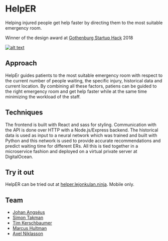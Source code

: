 # HelpER
Helping injured people get help faster by directing them to the most suitable emergency room.

Winner of the design award at [Gothenburg Startup Hack](http://www.gbgstartuphack.com/) 2018

[![alt text](https://j.gifs.com/wmzRZ8.gif)](https://youtu.be/AUeVCgkFiRM)

## Approach
HelpEr guides patients to the most suitable emergency room with respect to the current number of people waiting, the specific injury, historical data and current location. By combining all these factors, patiens can be guided to the right emergency room and get help faster while at the same time minimizing the workload of the staff.

## Techniques
The frontend is built with React and sass for styling. Communication with the API is done over HTTP with a Node.js/Express backend. The historical data is used as input to a neural network which was trained and built with Python and this network is used to provide accurate recommendations and predict waiting time for different ERs. All this is tied together in a microservice fashion and deployed on a virtual private server at DigitalOcean.

## Try it out
HelpER can be tried out at [helper.lejonkulan.ninja](https://helper.lejonkulan.ninja). Mobile only.

## Team
* [Johan Angséus](https://github.com/angseus)
* [Simon Takman](https://github.com/SimonTakman)
* [Tim Kerschbaumer](https://github.com/timkersch)
* [Marcus Hultman](https://github.com/marcushultman)
* [Axel Niklasson](https://github.com/axelniklasson)
